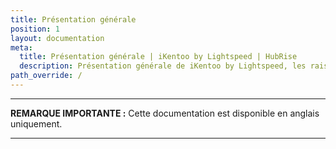 ```yaml
---
title: Présentation générale
position: 1
layout: documentation
meta:
  title: Présentation générale | iKentoo by Lightspeed | HubRise
  description: Présentation générale de iKentoo by Lightspeed, les raisons de connecter votre caisse à HubRise et les fonctionnalités de l'intégration avec HubRise.
path_override: /
---
```


---

**REMARQUE IMPORTANTE :** Cette documentation est disponible <Link to="/apps/ikentoo-lightspeed" addLocalePrefix={false}>en anglais uniquement</Link>.

---
